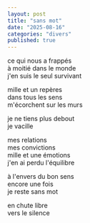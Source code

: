 ```yaml
---
layout: post
title: "sans mot"
date: "2025-08-16"
categories: "divers"
published: true
---
```


ce qui nous a frappés  
à moitié dans le monde  
j'en suis le seul survivant  

mille et un repères  
dans tous les sens  
m'écorchent sur les murs  

je ne tiens plus debout   
je vacille  

mes relations  
mes convictions  
mille et une émotions  
j'en ai perdu l'équilibre  

à l'envers du bon sens  
encore une fois  
je reste sans mot  

en chute libre  
vers le silence  
